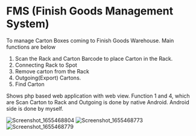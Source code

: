 # FMS (Finish Goods Management System)

To manage Carton Boxes coming to Finish Goods Warehouse.
Main functions are below
1. Scan the Rack and Carton Barcode to place Carton in the Rack.
2. Connecting Rack to Spot
3. Remove carton from the Rack
4. Outgoing(Export) Cartons.
5. Find Carton

Shows php based web application with web view.
Function 1 and 4, which are Scan Carton to Rack and Outgoing is done by native Android.
Android side is done by myself.

![Screenshot_1655468804](https://user-images.githubusercontent.com/81747308/174298612-ddd1c0be-853e-45e7-aed6-3ee9f02e5a5d.png)
![Screenshot_1655468773](https://user-images.githubusercontent.com/81747308/174298620-4860f47c-76e9-4db6-94b0-f335803de204.png)
![Screenshot_1655468779](https://user-images.githubusercontent.com/81747308/174298617-0d1796d3-a167-4550-b91e-cff753bf765f.png)


